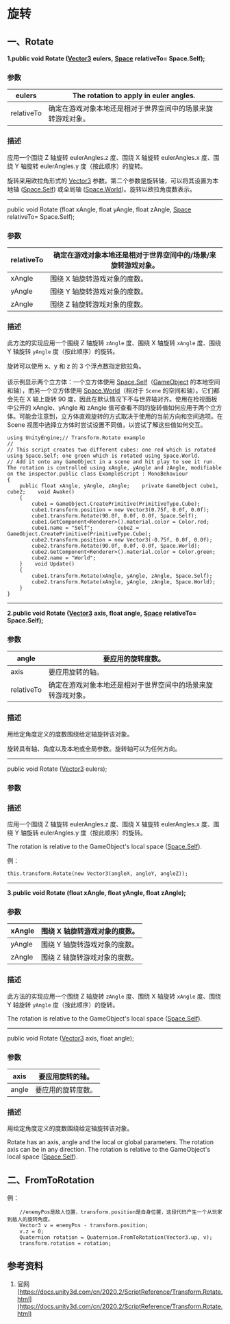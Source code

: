 # 旋转

## 一、Rotate

**1.public void Rotate (**[**Vector3**](https://docs.unity3d.com/cn/2020.2/ScriptReference/Vector3.html) **eulers,** [**Space**](https://docs.unity3d.com/cn/2020.2/ScriptReference/Space.html) **relativeTo= Space.Self);**

### 参数

| eulers     | The rotation to apply in euler angles. |
| ---------- | -------------------------------------- |
| relativeTo | 确定在游戏对象本地还是相对于世界空间中的场景来旋转游戏对象。         |

### 描述

应用一个围绕 Z 轴旋转 eulerAngles.z 度、围绕 X 轴旋转 eulerAngles.x 度、围绕 Y 轴旋转 eulerAngles.y 度（按此顺序）的旋转。

旋转采用欧拉角形式的 [Vector3](https://docs.unity3d.com/cn/2020.2/ScriptReference/Vector3.html) 参数。第二个参数是旋转轴，可以将其设置为本地轴 ([Space.Self](https://docs.unity3d.com/cn/2020.2/ScriptReference/Space.Self.html)) 或全局轴 ([Space.World](https://docs.unity3d.com/cn/2020.2/ScriptReference/Space.World.html))。旋转以欧拉角度数表示。

***

public void Rotate (float xAngle, float yAngle, float zAngle, [Space](https://docs.unity3d.com/cn/2020.2/ScriptReference/Space.html) relativeTo= Space.Self);

### 参数

| relativeTo | 确定在游戏对象本地还是相对于世界空间中的/场景/来旋转游戏对象。 |
| ---------- | -------------------------------- |
| xAngle     | 围绕 X 轴旋转游戏对象的度数。                 |
| yAngle     | 围绕 Y 轴旋转游戏对象的度数。                 |
| zAngle     | 围绕 Z 轴旋转游戏对象的度数。                 |

### 描述

此方法的实现应用一个围绕 Z 轴旋转 `zAngle` 度、围绕 X 轴旋转 `xAngle` 度、围绕 Y 轴旋转 `yAngle` 度（按此顺序）的旋转。

旋转可以使用 x、y 和 z 的 3 个浮点数指定欧拉角。\
\
该示例显示两个立方体：一个立方体使用 [Space.Self](https://docs.unity3d.com/cn/2020.2/ScriptReference/Space.Self.html)（[GameObject](https://docs.unity3d.com/cn/2020.2/ScriptReference/GameObject.html) 的本地空间和轴），而另一个立方体使用 [Space.World](https://docs.unity3d.com/cn/2020.2/ScriptReference/Space.World.html)（相对于 `Scene` 的空间和轴）。它们都会先在 X 轴上旋转 90 度，因此在默认情况下不与世界轴对齐。使用在检视面板中公开的 xAngle、yAngle 和 zAngle 值可查看不同的旋转值如何应用于两个立方体。可能会注意到，立方体直观旋转的方式取决于使用的当前方向和空间选项。在 Scene 视图中选择立方体时尝试设置不同值，以尝试了解这些值如何交互。

```
using UnityEngine;// Transform.Rotate example
//
// This script creates two different cubes: one red which is rotated using Space.Self; one green which is rotated using Space.World.
// Add it onto any GameObject in a scene and hit play to see it run. The rotation is controlled using xAngle, yAngle and zAngle, modifiable on the inspector.public class ExampleScript : MonoBehaviour
{
    public float xAngle, yAngle, zAngle;    private GameObject cube1, cube2;    void Awake()
    {
        cube1 = GameObject.CreatePrimitive(PrimitiveType.Cube);
        cube1.transform.position = new Vector3(0.75f, 0.0f, 0.0f);
        cube1.transform.Rotate(90.0f, 0.0f, 0.0f, Space.Self);
        cube1.GetComponent<Renderer>().material.color = Color.red;
        cube1.name = "Self";        cube2 = GameObject.CreatePrimitive(PrimitiveType.Cube);
        cube2.transform.position = new Vector3(-0.75f, 0.0f, 0.0f);
        cube2.transform.Rotate(90.0f, 0.0f, 0.0f, Space.World);
        cube2.GetComponent<Renderer>().material.color = Color.green;
        cube2.name = "World";
    }    void Update()
    {
        cube1.transform.Rotate(xAngle, yAngle, zAngle, Space.Self);
        cube2.transform.Rotate(xAngle, yAngle, zAngle, Space.World);
    }
}
```

***

**2.public void Rotate (**[**Vector3**](https://docs.unity3d.com/cn/2020.2/ScriptReference/Vector3.html) **axis, float angle,** [**Space**](https://docs.unity3d.com/cn/2020.2/ScriptReference/Space.html) **relativeTo= Space.Self);**

### 参数

| angle      | 要应用的旋转度数。                      |
| ---------- | ------------------------------ |
| axis       | 要应用旋转的轴。                       |
| relativeTo | 确定在游戏对象本地还是相对于世界空间中的场景来旋转游戏对象。 |

### 描述

用给定角度定义的度数围绕给定轴旋转该对象。

旋转具有轴、角度以及本地或全局参数。旋转轴可以为任何方向。

***

public void Rotate ([Vector3](https://docs.unity3d.com/cn/2020.2/ScriptReference/Vector3.html) eulers);

### 参数

### 描述

应用一个围绕 Z 轴旋转 eulerAngles.z 度、围绕 X 轴旋转 eulerAngles.x 度、围绕 Y 轴旋转 eulerAngles.y 度（按此顺序）的旋转。

The rotation is relative to the GameObject's local space ([Space.Self](https://docs.unity3d.com/cn/2020.2/ScriptReference/Space.Self.html)).



例：

```
this.transform.Rotate(new Vector3(angleX, angleY, angleZ));
```

***

**3.public void Rotate (float xAngle, float yAngle, float zAngle);**

### 参数

| xAngle | 围绕 X 轴旋转游戏对象的度数。 |
| ------ | ---------------- |
| yAngle | 围绕 Y 轴旋转游戏对象的度数。 |
| zAngle | 围绕 Z 轴旋转游戏对象的度数。 |

### 描述

此方法的实现应用一个围绕 Z 轴旋转 `zAngle` 度、围绕 X 轴旋转 `xAngle` 度、围绕 Y 轴旋转 `yAngle` 度（按此顺序）的旋转。

The rotation is relative to the GameObject's local space ([Space.Self](https://docs.unity3d.com/cn/2020.2/ScriptReference/Space.Self.html)).

***

public void Rotate ([Vector3](https://docs.unity3d.com/cn/2020.2/ScriptReference/Vector3.html) axis, float angle);

### 参数

| axis  | 要应用旋转的轴。  |
| ----- | --------- |
| angle | 要应用的旋转度数。 |

### 描述

用给定角度定义的度数围绕给定轴旋转该对象。

Rotate has an axis, angle and the local or global parameters. The rotation axis can be in any direction. The rotation is relative to the GameObject's local space ([Space.Self](https://docs.unity3d.com/cn/2020.2/ScriptReference/Space.Self.html)).

## 二、FromToRotation

例：

```
    //enemyPos是敌人位置，transform.position是自身位置，这段代码产生一个从玩家到敌人的旋转角度。
    Vector3 v = enemyPos - transform.position;
    v.z = 0;
    Quaternion rotation = Quaternion.FromToRotation(Vector3.up, v);
    transform.rotation = rotation;
```

## 参考资料

1. 官网 [https://docs.unity3d.com/cn/2020.2/ScriptReference/Transform.Rotate.html](https://docs.unity3d.com/cn/2020.2/ScriptReference/Transform.Rotate.html)
